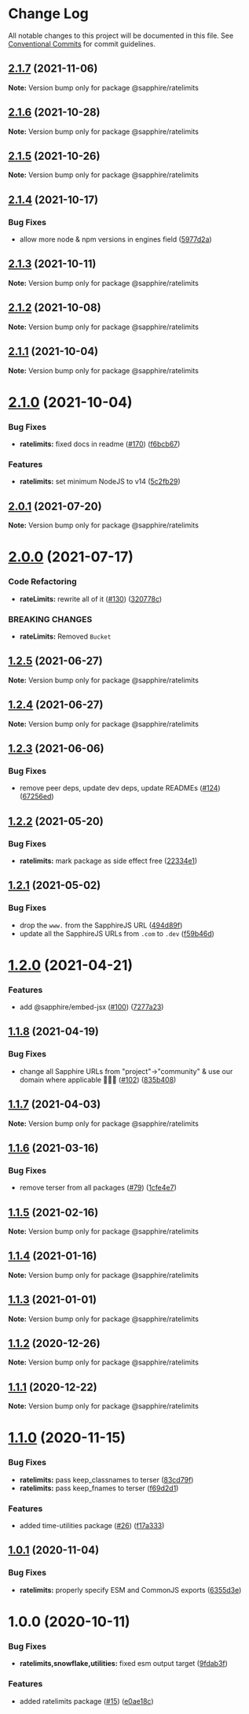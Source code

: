 # Change Log

All notable changes to this project will be documented in this file.
See [Conventional Commits](https://conventionalcommits.org) for commit guidelines.

## [2.1.7](https://github.com/sapphiredev/utilities/compare/@sapphire/ratelimits@2.1.6...@sapphire/ratelimits@2.1.7) (2021-11-06)

**Note:** Version bump only for package @sapphire/ratelimits

## [2.1.6](https://github.com/sapphiredev/utilities/compare/@sapphire/ratelimits@2.1.5...@sapphire/ratelimits@2.1.6) (2021-10-28)

**Note:** Version bump only for package @sapphire/ratelimits

## [2.1.5](https://github.com/sapphiredev/utilities/compare/@sapphire/ratelimits@2.1.4...@sapphire/ratelimits@2.1.5) (2021-10-26)

**Note:** Version bump only for package @sapphire/ratelimits

## [2.1.4](https://github.com/sapphiredev/utilities/compare/@sapphire/ratelimits@2.1.3...@sapphire/ratelimits@2.1.4) (2021-10-17)

### Bug Fixes

-   allow more node & npm versions in engines field ([5977d2a](https://github.com/sapphiredev/utilities/commit/5977d2a30a4b2cfdf84aff3f33af03ffde1bbec5))

## [2.1.3](https://github.com/sapphiredev/utilities/compare/@sapphire/ratelimits@2.1.2...@sapphire/ratelimits@2.1.3) (2021-10-11)

**Note:** Version bump only for package @sapphire/ratelimits

## [2.1.2](https://github.com/sapphiredev/utilities/compare/@sapphire/ratelimits@2.1.1...@sapphire/ratelimits@2.1.2) (2021-10-08)

**Note:** Version bump only for package @sapphire/ratelimits

## [2.1.1](https://github.com/sapphiredev/utilities/compare/@sapphire/ratelimits@2.1.0...@sapphire/ratelimits@2.1.1) (2021-10-04)

**Note:** Version bump only for package @sapphire/ratelimits

# [2.1.0](https://github.com/sapphiredev/utilities/compare/@sapphire/ratelimits@2.0.1...@sapphire/ratelimits@2.1.0) (2021-10-04)

### Bug Fixes

-   **ratelimits:** fixed docs in readme ([#170](https://github.com/sapphiredev/utilities/issues/170)) ([f6bcb67](https://github.com/sapphiredev/utilities/commit/f6bcb67f453e8167237bf0b6c03514b14092fda7))

### Features

-   **ratelimits:** set minimum NodeJS to v14 ([5c2fb29](https://github.com/sapphiredev/utilities/commit/5c2fb29a8db614a2a7583b74948ca99c193039de))

## [2.0.1](https://github.com/sapphiredev/utilities/compare/@sapphire/ratelimits@2.0.0...@sapphire/ratelimits@2.0.1) (2021-07-20)

**Note:** Version bump only for package @sapphire/ratelimits

# [2.0.0](https://github.com/sapphiredev/utilities/compare/@sapphire/ratelimits@1.2.5...@sapphire/ratelimits@2.0.0) (2021-07-17)

### Code Refactoring

-   **rateLimits:** rewrite all of it ([#130](https://github.com/sapphiredev/utilities/issues/130)) ([320778c](https://github.com/sapphiredev/utilities/commit/320778ca65cbf3591bd1ce0b1f2eb430693eef9a))

### BREAKING CHANGES

-   **rateLimits:** Removed `Bucket`

## [1.2.5](https://github.com/sapphiredev/utilities/compare/@sapphire/ratelimits@1.2.4...@sapphire/ratelimits@1.2.5) (2021-06-27)

**Note:** Version bump only for package @sapphire/ratelimits

## [1.2.4](https://github.com/sapphiredev/utilities/compare/@sapphire/ratelimits@1.2.3...@sapphire/ratelimits@1.2.4) (2021-06-27)

**Note:** Version bump only for package @sapphire/ratelimits

## [1.2.3](https://github.com/sapphiredev/utilities/compare/@sapphire/ratelimits@1.2.2...@sapphire/ratelimits@1.2.3) (2021-06-06)

### Bug Fixes

-   remove peer deps, update dev deps, update READMEs ([#124](https://github.com/sapphiredev/utilities/issues/124)) ([67256ed](https://github.com/sapphiredev/utilities/commit/67256ed43b915b02a8b5c68230ba82d6210c5032))

## [1.2.2](https://github.com/sapphiredev/utilities/compare/@sapphire/ratelimits@1.2.1...@sapphire/ratelimits@1.2.2) (2021-05-20)

### Bug Fixes

-   **ratelimits:** mark package as side effect free ([22334e1](https://github.com/sapphiredev/utilities/commit/22334e1b1786b29d2b4c90dbdb3fc5e988f90e5b))

## [1.2.1](https://github.com/sapphiredev/utilities/compare/@sapphire/ratelimits@1.2.0...@sapphire/ratelimits@1.2.1) (2021-05-02)

### Bug Fixes

-   drop the `www.` from the SapphireJS URL ([494d89f](https://github.com/sapphiredev/utilities/commit/494d89ffa04f78c195b93d7905b3232884f7d7e2))
-   update all the SapphireJS URLs from `.com` to `.dev` ([f59b46d](https://github.com/sapphiredev/utilities/commit/f59b46d1a0ebd39cad17b17d71cd3b9da808d5fd))

# [1.2.0](https://github.com/sapphiredev/utilities/compare/@sapphire/ratelimits@1.1.8...@sapphire/ratelimits@1.2.0) (2021-04-21)

### Features

-   add @sapphire/embed-jsx ([#100](https://github.com/sapphiredev/utilities/issues/100)) ([7277a23](https://github.com/sapphiredev/utilities/commit/7277a236015236ed8e81b7882875410facc4ce17))

## [1.1.8](https://github.com/sapphiredev/utilities/compare/@sapphire/ratelimits@1.1.7...@sapphire/ratelimits@1.1.8) (2021-04-19)

### Bug Fixes

-   change all Sapphire URLs from "project"->"community" & use our domain where applicable 👨‍🌾🚜 ([#102](https://github.com/sapphiredev/utilities/issues/102)) ([835b408](https://github.com/sapphiredev/utilities/commit/835b408e8e57130c3787aca2e32613346ff23e4d))

## [1.1.7](https://github.com/sapphiredev/utilities/compare/@sapphire/ratelimits@1.1.6...@sapphire/ratelimits@1.1.7) (2021-04-03)

**Note:** Version bump only for package @sapphire/ratelimits

## [1.1.6](https://github.com/sapphiredev/utilities/compare/@sapphire/ratelimits@1.1.5...@sapphire/ratelimits@1.1.6) (2021-03-16)

### Bug Fixes

-   remove terser from all packages ([#79](https://github.com/sapphiredev/utilities/issues/79)) ([1cfe4e7](https://github.com/sapphiredev/utilities/commit/1cfe4e7c804e62c142495686d2b83b81d0026c02))

## [1.1.5](https://github.com/sapphiredev/utilities/compare/@sapphire/ratelimits@1.1.4...@sapphire/ratelimits@1.1.5) (2021-02-16)

**Note:** Version bump only for package @sapphire/ratelimits

## [1.1.4](https://github.com/sapphiredev/utilities/compare/@sapphire/ratelimits@1.1.3...@sapphire/ratelimits@1.1.4) (2021-01-16)

**Note:** Version bump only for package @sapphire/ratelimits

## [1.1.3](https://github.com/sapphiredev/utilities/compare/@sapphire/ratelimits@1.1.2...@sapphire/ratelimits@1.1.3) (2021-01-01)

**Note:** Version bump only for package @sapphire/ratelimits

## [1.1.2](https://github.com/sapphiredev/utilities/compare/@sapphire/ratelimits@1.1.1...@sapphire/ratelimits@1.1.2) (2020-12-26)

**Note:** Version bump only for package @sapphire/ratelimits

## [1.1.1](https://github.com/sapphiredev/utilities/compare/@sapphire/ratelimits@1.1.0...@sapphire/ratelimits@1.1.1) (2020-12-22)

**Note:** Version bump only for package @sapphire/ratelimits

# [1.1.0](https://github.com/sapphiredev/utilities/compare/@sapphire/ratelimits@1.0.1...@sapphire/ratelimits@1.1.0) (2020-11-15)

### Bug Fixes

-   **ratelimits:** pass keep_classnames to terser ([83cd79f](https://github.com/sapphiredev/utilities/commit/83cd79fe0347d443d1ca7abf0d89169b848363dc))
-   **ratelimits:** pass keep_fnames to terser ([f69d2d1](https://github.com/sapphiredev/utilities/commit/f69d2d1eb3211c40f00150bb113b2c1e34fd1c48))

### Features

-   added time-utilities package ([#26](https://github.com/sapphiredev/utilities/issues/26)) ([f17a333](https://github.com/sapphiredev/utilities/commit/f17a3339667a452e8745fad7884272176e5d65e8))

## [1.0.1](https://github.com/sapphiredev/utilities/compare/@sapphire/ratelimits@1.0.0...@sapphire/ratelimits@1.0.1) (2020-11-04)

### Bug Fixes

-   **ratelimits:** properly specify ESM and CommonJS exports ([6355d3e](https://github.com/sapphiredev/utilities/commit/6355d3e5876cf64e3c71e89f213e66c8990778ae))

# 1.0.0 (2020-10-11)

### Bug Fixes

-   **ratelimits,snowflake,utilities:** fixed esm output target ([9fdab3f](https://github.com/sapphiredev/utilities/commit/9fdab3fca283c8c0b47cc32661c5cf8e0a5e583c))

### Features

-   added ratelimits package ([#15](https://github.com/sapphiredev/utilities/issues/15)) ([e0ae18c](https://github.com/sapphiredev/utilities/commit/e0ae18c5e1d0ae4e68a982829f1cf251fddfc80d))
